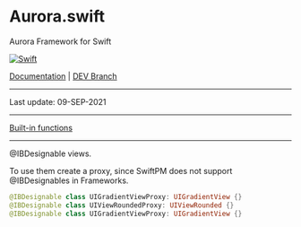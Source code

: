 # Aurora.swift
Aurora Framework for Swift

[![Swift](https://github.com/AuroraFramework/Aurora.swift/workflows/Swift/badge.svg)](https://github.com/AuroraFramework/Aurora.swift/actions)

[Documentation](https://auroraframework.github.io/Aurora.swift/) | [DEV Branch](https://github.com/wdg/Aurora.swift)

---

Last update: 09-SEP-2021

---

[Built-in functions](https://auroraframework.github.io/Aurora.swift)
 
 ---
 
 @IBDesignable views.
 
 To use them create a proxy, since SwiftPM does not support @IBDesignables in Frameworks.
 
 ```swift
 @IBDesignable class UIGradientViewProxy: UIGradientView {}
 @IBDesignable class UIViewRoundedProxy: UIViewRounded {}
 @IBDesignable class UIGradientViewProxy: UIGradientView {}
 ```

